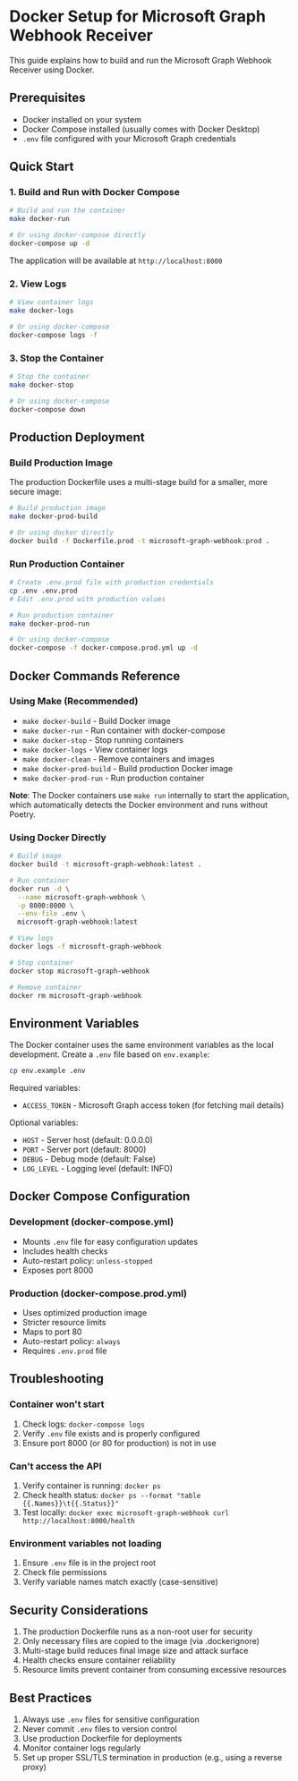 # Docker Setup for Microsoft Graph Webhook Receiver

This guide explains how to build and run the Microsoft Graph Webhook Receiver using Docker.

## Prerequisites

- Docker installed on your system
- Docker Compose installed (usually comes with Docker Desktop)
- `.env` file configured with your Microsoft Graph credentials

## Quick Start

### 1. Build and Run with Docker Compose

```bash
# Build and run the container
make docker-run

# Or using docker-compose directly
docker-compose up -d
```

The application will be available at `http://localhost:8000`

### 2. View Logs

```bash
# View container logs
make docker-logs

# Or using docker-compose
docker-compose logs -f
```

### 3. Stop the Container

```bash
# Stop the container
make docker-stop

# Or using docker-compose
docker-compose down
```

## Production Deployment

### Build Production Image

The production Dockerfile uses a multi-stage build for a smaller, more secure image:

```bash
# Build production image
make docker-prod-build

# Or using docker directly
docker build -f Dockerfile.prod -t microsoft-graph-webhook:prod .
```

### Run Production Container

```bash
# Create .env.prod file with production credentials
cp .env .env.prod
# Edit .env.prod with production values

# Run production container
make docker-prod-run

# Or using docker-compose
docker-compose -f docker-compose.prod.yml up -d
```

## Docker Commands Reference

### Using Make (Recommended)

- `make docker-build` - Build Docker image
- `make docker-run` - Run container with docker-compose
- `make docker-stop` - Stop running containers
- `make docker-logs` - View container logs
- `make docker-clean` - Remove containers and images
- `make docker-prod-build` - Build production Docker image
- `make docker-prod-run` - Run production container

**Note**: The Docker containers use `make run` internally to start the application, which automatically detects the Docker environment and runs without Poetry.

### Using Docker Directly

```bash
# Build image
docker build -t microsoft-graph-webhook:latest .

# Run container
docker run -d \
  --name microsoft-graph-webhook \
  -p 8000:8000 \
  --env-file .env \
  microsoft-graph-webhook:latest

# View logs
docker logs -f microsoft-graph-webhook

# Stop container
docker stop microsoft-graph-webhook

# Remove container
docker rm microsoft-graph-webhook
```

## Environment Variables

The Docker container uses the same environment variables as the local development. Create a `.env` file based on `env.example`:

```bash
cp env.example .env
```

Required variables:
- `ACCESS_TOKEN` - Microsoft Graph access token (for fetching mail details)

Optional variables:
- `HOST` - Server host (default: 0.0.0.0)
- `PORT` - Server port (default: 8000)
- `DEBUG` - Debug mode (default: False)
- `LOG_LEVEL` - Logging level (default: INFO)

## Docker Compose Configuration

### Development (docker-compose.yml)

- Mounts `.env` file for easy configuration updates
- Includes health checks
- Auto-restart policy: `unless-stopped`
- Exposes port 8000

### Production (docker-compose.prod.yml)

- Uses optimized production image
- Stricter resource limits
- Maps to port 80
- Auto-restart policy: `always`
- Requires `.env.prod` file

## Troubleshooting

### Container won't start

1. Check logs: `docker-compose logs`
2. Verify `.env` file exists and is properly configured
3. Ensure port 8000 (or 80 for production) is not in use

### Can't access the API

1. Verify container is running: `docker ps`
2. Check health status: `docker ps --format "table {{.Names}}\t{{.Status}}"`
3. Test locally: `docker exec microsoft-graph-webhook curl http://localhost:8000/health`

### Environment variables not loading

1. Ensure `.env` file is in the project root
2. Check file permissions
3. Verify variable names match exactly (case-sensitive)

## Security Considerations

1. The production Dockerfile runs as a non-root user for security
2. Only necessary files are copied to the image (via .dockerignore)
3. Multi-stage build reduces final image size and attack surface
4. Health checks ensure container reliability
5. Resource limits prevent container from consuming excessive resources

## Best Practices

1. Always use `.env` files for sensitive configuration
2. Never commit `.env` files to version control
3. Use production Dockerfile for deployments
4. Monitor container logs regularly
5. Set up proper SSL/TLS termination in production (e.g., using a reverse proxy)
